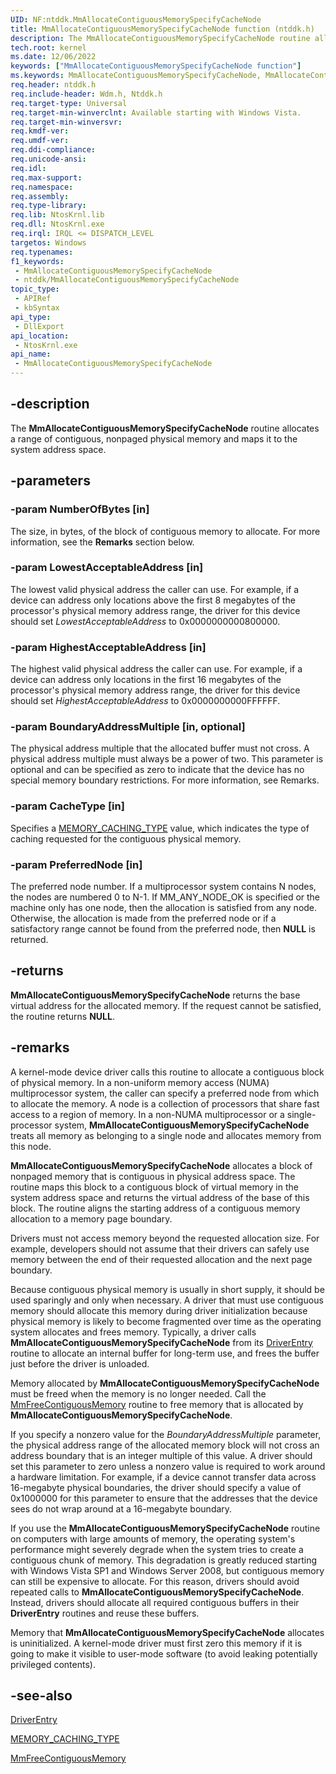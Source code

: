 ```yaml
---
UID: NF:ntddk.MmAllocateContiguousMemorySpecifyCacheNode
title: MmAllocateContiguousMemorySpecifyCacheNode function (ntddk.h)
description: The MmAllocateContiguousMemorySpecifyCacheNode routine allocates a range of contiguous, nonpaged physical memory and maps it to the system address space.
tech.root: kernel
ms.date: 12/06/2022
keywords: ["MmAllocateContiguousMemorySpecifyCacheNode function"]
ms.keywords: MmAllocateContiguousMemorySpecifyCacheNode, MmAllocateContiguousMemorySpecifyCacheNode routine [Kernel-Mode Driver Architecture], k106_0ccc75e1-5d61-4f89-b576-1c709b50609f.xml, kernel.mmallocatecontiguousmemoryspecifycachenode, wdm/MmAllocateContiguousMemorySpecifyCacheNode
req.header: ntddk.h
req.include-header: Wdm.h, Ntddk.h
req.target-type: Universal
req.target-min-winverclnt: Available starting with Windows Vista.
req.target-min-winversvr: 
req.kmdf-ver: 
req.umdf-ver: 
req.ddi-compliance: 
req.unicode-ansi: 
req.idl: 
req.max-support: 
req.namespace: 
req.assembly: 
req.type-library: 
req.lib: NtosKrnl.lib
req.dll: NtosKrnl.exe
req.irql: IRQL <= DISPATCH_LEVEL
targetos: Windows
req.typenames: 
f1_keywords:
 - MmAllocateContiguousMemorySpecifyCacheNode
 - ntddk/MmAllocateContiguousMemorySpecifyCacheNode
topic_type:
 - APIRef
 - kbSyntax
api_type:
 - DllExport
api_location:
 - NtosKrnl.exe
api_name:
 - MmAllocateContiguousMemorySpecifyCacheNode
---
```


## -description

The **MmAllocateContiguousMemorySpecifyCacheNode** routine allocates a range of contiguous, nonpaged physical memory and maps it to the system address space.

## -parameters

### -param NumberOfBytes [in]

The size, in bytes, of the block of contiguous memory to allocate. For more information, see the **Remarks** section below.

### -param LowestAcceptableAddress [in]

The lowest valid physical address the caller can use. For example, if a device can address only locations above the first 8 megabytes of the processor's physical memory address range, the driver for this device  should set *LowestAcceptableAddress* to 0x0000000000800000.

### -param HighestAcceptableAddress [in]

The highest valid physical address the caller can use. For example, if a device can address only locations in the first 16 megabytes of the processor's physical memory address range, the driver for this device should set *HighestAcceptableAddress* to 0x0000000000FFFFFF.

### -param BoundaryAddressMultiple [in, optional]

The physical address multiple that the allocated buffer must not cross. A physical address multiple must always be a power of two. This parameter is optional and can be specified as zero to indicate that the device has no special memory boundary restrictions. For more information, see Remarks.

### -param CacheType [in]

Specifies a [MEMORY_CACHING_TYPE](/windows-hardware/drivers/ddi/wdm/ne-wdm-_memory_caching_type) value, which indicates the type of caching requested for the contiguous physical memory.

### -param PreferredNode [in]

The preferred node number. If a multiprocessor system contains N nodes, the nodes are numbered 0 to N-1. If MM_ANY_NODE_OK is specified or the machine only has one node, then the allocation is satisfied from any node. Otherwise, the allocation is made from the preferred node or if a satisfactory range cannot be found from the preferred node, then **NULL** is returned.

## -returns

**MmAllocateContiguousMemorySpecifyCacheNode** returns the base virtual address for the allocated memory. If the request cannot be satisfied, the routine returns **NULL**.

## -remarks

A kernel-mode device driver calls this routine  to allocate a contiguous block of physical memory. In a non-uniform memory access (NUMA) multiprocessor system, the caller can specify a preferred node from which to allocate the memory. A node is a collection of processors that share fast access to a region of memory. In a non-NUMA multiprocessor or a single-processor system, **MmAllocateContiguousMemorySpecifyCacheNode** treats all memory as belonging to a single node and allocates memory from this node.

**MmAllocateContiguousMemorySpecifyCacheNode** allocates a block of nonpaged memory that is contiguous in physical address space. The routine maps this block to a contiguous block of virtual memory in the system address space and returns the virtual address of the base of this block. The routine aligns the starting address of a contiguous memory allocation to a memory page boundary.

Drivers must not access memory beyond the requested allocation size. For example, developers should not assume that their drivers can safely use memory between the end of their requested allocation and the next page boundary.

Because contiguous physical memory is usually in short supply, it should be used sparingly and only when necessary. A driver that must use contiguous memory should allocate this memory during driver initialization because physical memory is likely to become fragmented over time as the operating system allocates and frees memory. Typically, a driver calls **MmAllocateContiguousMemorySpecifyCacheNode** from its [DriverEntry](/windows-hardware/drivers/storage/driverentry-of-ide-controller-minidriver) routine to allocate an internal buffer for long-term use, and frees the buffer just before the driver is unloaded.

Memory allocated by **MmAllocateContiguousMemorySpecifyCacheNode** must be freed when the memory is no longer needed. Call the [MmFreeContiguousMemory](/windows-hardware/drivers/ddi/wdm/nf-wdm-mmfreecontiguousmemory) routine to free memory that is allocated by **MmAllocateContiguousMemorySpecifyCacheNode**.

If you specify a nonzero value for the *BoundaryAddressMultiple* parameter, the physical address range of the allocated memory block will not cross an address boundary that is an integer multiple of this value. A driver should set this parameter to zero unless a nonzero value is required to work around a hardware limitation. For example, if a device cannot transfer data across 16-megabyte physical boundaries, the driver should specify a value of 0x1000000 for this parameter to ensure that the addresses that the device sees do not wrap around at a 16-megabyte boundary.

If you use the **MmAllocateContiguousMemorySpecifyCacheNode** routine on computers with large amounts of memory, the operating system's performance might severely degrade when the system tries to create a contiguous chunk of memory. This degradation is greatly reduced starting with Windows Vista SP1 and Windows Server 2008, but contiguous memory can still be expensive to allocate. For this reason, drivers should avoid repeated calls to **MmAllocateContiguousMemorySpecifyCacheNode**. Instead, drivers should allocate all required contiguous buffers in their **DriverEntry** routines and reuse these buffers.

Memory that **MmAllocateContiguousMemorySpecifyCacheNode** allocates is uninitialized. A kernel-mode driver must first zero this memory if it is going to make it visible to user-mode software (to avoid leaking potentially privileged contents).

## -see-also

[DriverEntry](/windows-hardware/drivers/storage/driverentry-of-ide-controller-minidriver)

[MEMORY_CACHING_TYPE](/windows-hardware/drivers/ddi/wdm/ne-wdm-_memory_caching_type)

[MmFreeContiguousMemory](/windows-hardware/drivers/ddi/wdm/nf-wdm-mmfreecontiguousmemory)
